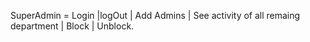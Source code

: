 
SuperAdmin = Login |logOut | Add Admins | See activity of all remaing department | Block | Unblock.

